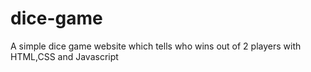 # dice-game
A simple dice game website which tells who wins out of 2 players with HTML,CSS and Javascript

